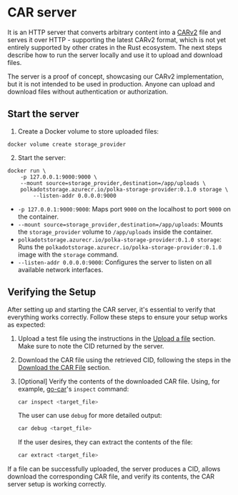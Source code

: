 # CAR server

It is an HTTP server that converts arbitrary content into a [CARv2](https://ipld.io/specs/transport/car/carv2/) file and serves it over HTTP - supporting the latest CARv2 format,
which is not yet entirely supported by other crates in the Rust ecosystem.
The next steps describe how to run the server locally and use it to upload and download files.

<div class="warning">
The server is a proof of concept, showcasing our CARv2 implementation, but it is not intended to be used in production.
Anyone can upload and download files without authentication or authorization.
</div>

## Start the server

1. Create a Docker volume to store uploaded files:

`docker volume create storage_provider`

2. Start the server:

```
docker run \
    -p 127.0.0.1:9000:9000 \
    --mount source=storage_provider,destination=/app/uploads \
    polkadotstorage.azurecr.io/polka-storage-provider:0.1.0 storage \
        --listen-addr 0.0.0.0:9000
```

- `-p 127.0.0.1:9000:9000`: Maps port `9000` on the localhost to port `9000` on the container.
- `--mount source=storage_provider,destination=/app/uploads`: Mounts the `storage_provider` volume to `/app/uploads` inside the container.
- `polkadotstorage.azurecr.io/polka-storage-provider:0.1.0 storage`: Runs the `polkadotstorage.azurecr.io/polka-storage-provider:0.1.0` image with the `storage` command.
- `--listen-addr 0.0.0.0:9000`: Configures the server to listen on all available network interfaces.

## Verifying the Setup

After setting up and starting the CAR server, it's essential to verify that everything works correctly.
Follow these steps to ensure your setup works as expected:

1. Upload a test file using the instructions in the [Upload a file](../storage-provider-cli/storage.md#upload-a-file) section. Make sure to note the CID returned by the server.

2. Download the CAR file using the retrieved CID, following the steps in the [Download the CAR File](../storage-provider-cli/storage.md#download-the-car-file) section.

3. [Optional] Verify the contents of the downloaded CAR file. Using, for example, [go-car](https://github.com/ipld/go-car/tree/master/cmd/car#install)'s `inspect` command:

   ```bash
   car inspect <target_file>
   ```

   The user can use `debug` for more detailed output:

   ```bash
   car debug <target_file>
   ```

   If the user desires, they can extract the contents of the file:

   ```bash
   car extract <target_file>
   ```

If a file can be successfully uploaded, the server produces a CID, allows download the corresponding CAR file, and verify its contents, the CAR server setup is working correctly.

